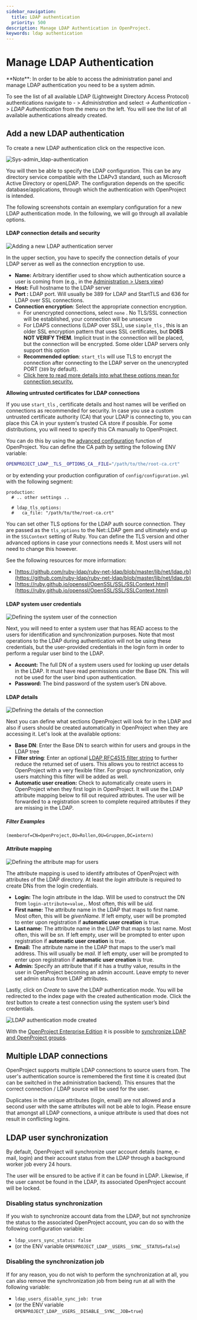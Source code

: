 ```yaml
---
sidebar_navigation:
  title: LDAP authentication
  priority: 500
description: Manage LDAP Authentication in OpenProject.
keywords: ldap authentication
---
```


# Manage LDAP Authentication

<div class="alert alert-info" role="alert">
**Note**: In order to be able to access the administration panel and manage LDAP authentication you need to be a system admin.
</div>

To see the list of all available LDAP (Lightweight Directory Access  Protocol) authentications navigate to - > *Administration* and select *-> Authentication* -> *LDAP Authentication* from the menu on the left. You will see the list of all available authentications already created.

## Add a new LDAP authentication

To create a new LDAP authentication click on the respective icon.

![Sys-admin_ldap-authentication](Sys-admin_ldap-authentication.png)

You will then be able to specify the LDAP configuration. This can be  any directory service compatible with the LDAPv3 standard, such as  Microsoft Active Directory or openLDAP. The configuration depends on the specific database/applications, through which the authentication with  OpenProject is intended.

The following screenshots contain an exemplary configuration for a  new LDAP authentication mode. In the following, we will go through all  available options.



#### LDAP connection details and security

![Adding a new LDAP authentication server](ldap-host-and-security.png)



In the upper section, you have to specify the connection details of your LDAP server as well as the connection encryption to use.



- **Name:** Arbitrary identifier used to show which authentication source a user is coming from (e.g., in the [Administration > Users view](../../users-permissions/users/))
- **Host:** Full hostname to the LDAP server
- **Port :** LDAP port. Will usually be 389 for LDAP and StartTLS and 636 for LDAP over SSL connections.
- **Connection encryption**: Select the appropriate connection encryption.
  - For unencrypted connections, select `none`  . No TLS/SSL connection will be established, your connection will be unsecure
  - For LDAPS connections (LDAP over SSL), use `simple_tls` , this is an older SSL encryption pattern that uses SSL certificates, but **DOES NOT VERIFY THEM**. Implicit trust in the connection will be placed, but the connection will be encrypted. Some older LDAP servers only support this option
  - **Recommended option**: `start_tls` will use TLS to encrypt the connection after connecting to the LDAP server on the unencrypted PORT (`389` by default).
  -  [Click here to read more details into what these options mean for connection security.](https://www.rubydoc.info/gems/ruby-net-ldap/Net/LDAP)



**Allowing untrusted certificates for LDAP connections**

If you use `start_tls` , certificate details and host names will be verified on connections as recommended for security. In case you use a custom untrusted certificate authority (CA) that your LDAP is connecting to, you can place this CA in your system's trusted CA store if possible. For some distributions, you will need to specify this CA manually to OpenProject.

You can do this by using the [advanced configuration](../../../installation-and-operations/configuration/) function of OpenProject. You can define the CA path by setting the following ENV variable:

```bash
OPENPROJECT_LDAP__TLS__OPTIONS_CA__FILE="/path/to/the/root-ca.crt"
```

or by extending your production configuration of `config/configuration.yml` with the following segment:

```
production:
  # .. other settings ..
  
  # ldap_tls_options:
  #   ca_file: "/path/to/the/root-ca.crt"
```

You can set other TLS options for the LDAP auth source connection. They are passed as the `tls_options` to the Net::LDAP gem and ultimately end up in the `SSLContext` setting of Ruby. You can define the TLS version and other advanced options in case your connections needs it. Most users will not need to change this however.

See the following resources for more information:

- [https://github.com/ruby-ldap/ruby-net-ldap/blob/master/lib/net/ldap.rb](https://github.com/ruby-ldap/ruby-net-ldap/blob/master/lib/net/ldap.rb)
- [https://ruby.github.io/openssl/OpenSSL/SSL/SSLContext.html](https://ruby.github.io/openssl/OpenSSL/SSL/SSLContext.html)


#### LDAP system user credentials

![Defining the system user of the connection](ldap-system-user.png)



Next, you will need to enter a system user that has READ access to the users for identification and synchronization purposes. Note that most operations to the LDAP during authentication will not be using these credentials, but the user-provided credentials in the login form in order to perform a regular user bind to the LDAP.



- **Account:** The full DN of a system users used for  looking up user details in the LDAP. It must have read permissions under the Base DN. This will not be used for the user bind upon  authentication.
- **Password:** The bind password of the system user’s DN above.



#### LDAP details

![Defining the details of the connection](ldap-details.png)

Next you can define what sections OpenProject will look for in the LDAP and also if users should be created automatically in OpenProject when they are accessing it. Let's look at the available options:



- **Base DN**: Enter the Base DN to search within for users and groups in the LDAP tree
- **Filter string**: Enter an optional [LDAP RFC4515 filter string](https://datatracker.ietf.org/doc/html/rfc4515) to further reduce the returned set of users. This allows you to restrict access to OpenProject with a very flexible filter. For group synchronization, only users matching this filter will be added as well.
- **Automatic user creation:** Check to automatically  create users in OpenProject when they first login in OpenProject. It  will use the LDAP attribute mapping below to fill out required  attributes. The user will be forwarded to a registration screen to  complete required attributes if they are missing in the LDAP.

##### Filter Examples

```
(memberof=CN=OpenProject,OU=Rollen,OU=Gruppen,DC=intern)
```

#### Attribute mapping

![Defining the attribute map for users](ldap-attribute-mapping.png)

The attribute mapping is used to identify attributes of OpenProject with attributes of the LDAP directory. At least the *login* attribute is required to create DNs from the login credentials.

- **Login:** The login attribute in the ldap. Will be used to construct the DN from `login-attribute=value,`. Most often, this will be *uid.*
- **First name:** The attribute name in the LDAP that maps to first name. Most often, this will be *givenName.* If left empty, user will be prompted to enter upon registration if **automatic user creation** is true.
- **Last name:** The attribute name in the LDAP that maps to last name. Most often, this will be *sn.* If left empty, user will be prompted to enter upon registration if **automatic user creation** is true.
- **Email:** The attribute name in the LDAP that maps to the user’s mail address. This will usually be *mail.* If left empty, user will be prompted to enter upon registration if **automatic user creation** is true.
- **Admin:** Specify an attribute that if it has a truthy value, results in the user in OpenProject becoming an admin account.  Leave empty to never set admin status from LDAP attributes.

 

Lastly, click on *Create* to save the LDAP authentication  mode. You will be redirected to the index page with the created  authentication mode. Click the *test*  button to create a test connection using the system user’s bind credentials.

![LDAP authentication mode created](ldap-index-page.png)



With the [OpenProject Enterprise Edition](https://www.openproject.org/enterprise-edition/) it is possible to [synchronize LDAP and OpenProject groups](./ldap-group-synchronization).


## Multiple LDAP connections

OpenProject supports multiple LDAP connections to source users from. The user's authentication source is remembered the first time it is created (but can be switched in the administration backend). This ensures that the correct connection / LDAP source will be used for the user.

Duplicates in the unique attributes (login, email) are not allowed and a second user with the same attributes will not be able to login. Please ensure that amongst all LDAP connections, a unique attribute is used that does not result in conflicting logins.



## LDAP user synchronization

By default, OpenProject will synchronize user account details (name, e-mail, login) and their account status from the LDAP through a background worker job every 24 hours. 

The user will be ensured to be active if it can be found in LDAP. Likewise, if the user cannot be found in the LDAP, its associated OpenProject account will be locked.

### **Disabling status synchronization**

If you wish to synchronize account data from the LDAP, but not synchronize the status to the associated OpenProject account, you can do so with the following configuration variable:

- `ldap_users_sync_status: false` 
- (or the ENV variable `OPENPROJECT_LDAP__USERS__SYNC__STATUS=false`) 

### Disabling the synchronization job

If for any reason, you do not wish to perform the synchronization at all, you can also remove the synchronization job from being run at all with the following variable:

- `ldap_users_disable_sync_job: true` 
- (or the ENV variable `OPENPROJECT_LDAP__USERS__DISABLE__SYNC__JOB=true`) 

